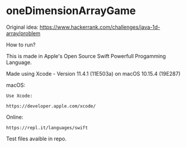 # oneDimensionArrayGame

Original idea: https://www.hackerrank.com/challenges/java-1d-array/problem

How to run?

This is made in Apple's Open Source Swift Powerfull Progamming Language.

Made using Xcode - Version 11.4.1 (11E503a) on macOS 10.15.4 (19E287)

  macOS: 

    Use Xcode:

    https://developer.apple.com/xcode/

  Online:

    https://repl.it/languages/swift
  
  
 Test files avaible in repo.

  
